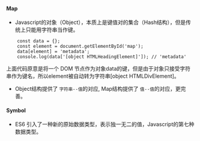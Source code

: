 #### Map

- Javascript的对象（Object），本质上是键值对的集合（Hash结构），但是传统上只能用字符串当作键。

```
    const data = {};
    const element = document.getElementById('map');
    data[element] = 'metadata';
    console.log(data['[object HTMLHeadingElement]']); // 'metadata'

```
上面代码原意是将一个 DOM 节点作为对象data的键，但是由于对象只接受字符串作为键名，所以element被自动转为字符串[object HTMLDivElement]。

- Object结构提供了 `字符串--值`的对应, Map结构提供了 `值--值`的对应，更完善。

#### Symbol

- ES6 引入了一种新的原始数据类型，表示独一无二的值，Javascript的第七种数据类型。

